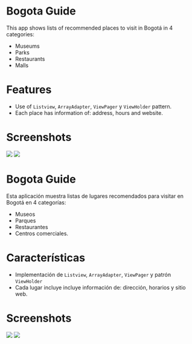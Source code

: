 # Bogota Guide

This app shows lists of recommended places to visit in Bogotá in 4 categories:

- Museums
- Parks
- Restaurants
- Malls

# Features

- Use of `Listview`, `ArrayAdapter`, `ViewPager` y `ViewHolder` pattern.
- Each place has information of: address, hours and website.

# Screenshots

![ ](Screenshots/screenshot_english1.png)
![ ](Screenshots/screenshot_english2.png)



# Bogota Guide

Esta aplicación muestra listas de lugares recomendados para visitar en Bogotá en 4 categorías: 

- Museos
- Parques
- Restaurantes
- Centros comerciales.

# Características

- Implementación de `Listview`, `ArrayAdapter`, `ViewPager` y patrón `ViewHolder`
- Cada lugar incluye incluye información de: dirección, horarios y sitio web.

# Screenshots

![ ](Screenshots/screenshot_spanish1.png)
![ ](Screenshots/screenshot_spanish2.png)
